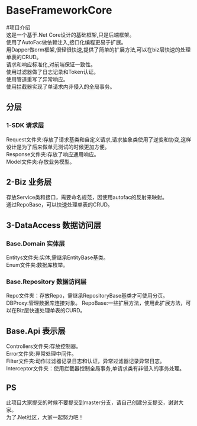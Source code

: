 # BaseFrameworkCore
#项目介绍<br> 
这是一个基于.Net Core设计的基础框架,只是后端框架。<br> 
使用了AutoFac做依赖注入,接口化编程更易于扩展。<br> 
用Dapper做orm框架,很轻很快速,提供了简单的扩展方法,可以在biz层快速的处理单表的CRUD。<br> 
请求和响应标准化,对前端保证一致性。<br> 
使用过滤器做了日志记录和Token认证。<br> 
使用管道重写了异常响应。<br> 
使用拦截器实现了单请求内非侵入的全局事务。<br> 

## 分层
### 1-SDK 请求层
Request文件夹:存放了请求基类和自定义请求,请求抽象类使用了逆变和协变,这样设计是为了后来做单元测试的时候更加方便。<br> 
Response文件夹:存放了响应通用响应。<br> 
Model文件夹:存放业务模型。<br>

## 2-Biz  业务层
存放Service类和接口，需要命名规范，因使用autofac的反射来映射。<br>
通过RepoBase，可以快速处理单表的CRUD。<br>

## 3-DataAccess 数据访问层
### Base.Domain 实体层
Entitys文件夹:实体,需继承EntityBase基类。<br>
Enum文件夹:数据库枚举。<br>
### Base.Repository 数据访问层
Repo文件夹：存放Repo，需继承RepositoryBase基类才可使用分页。<br>
DBProxy:管理数据库连接对象。
RepoBase:一些扩展方法，使用此扩展方法，可以在Biz层快速处理单表的CURD。<br>

## Base.Api 表示层
Controllers文件夹:存放控制器。<br>
Error文件夹:异常处理中间件。<br>
Filter文件夹:动作过滤器记录日志和认证，异常过滤器记录异常日志。<br>
Interceptor文件夹：使用拦截器控制全局事务,单请求类有非侵入的事务处理。<br>


## PS
此项目大家提交的时候不要提交到master分支，请自己创建分支提交，谢谢大家。<br>
为了.Net社区，大家一起努力吧！<br>
